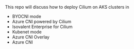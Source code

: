 This repo will discuss how to deploy Cilium on AKS clusters in 
* BYOCNI mode
* Azure CNI powered by Cilium
* Isovalent Enterprise for Cilium
* Kubenet mode
* Azure CNI Overlay
* Azure CNI